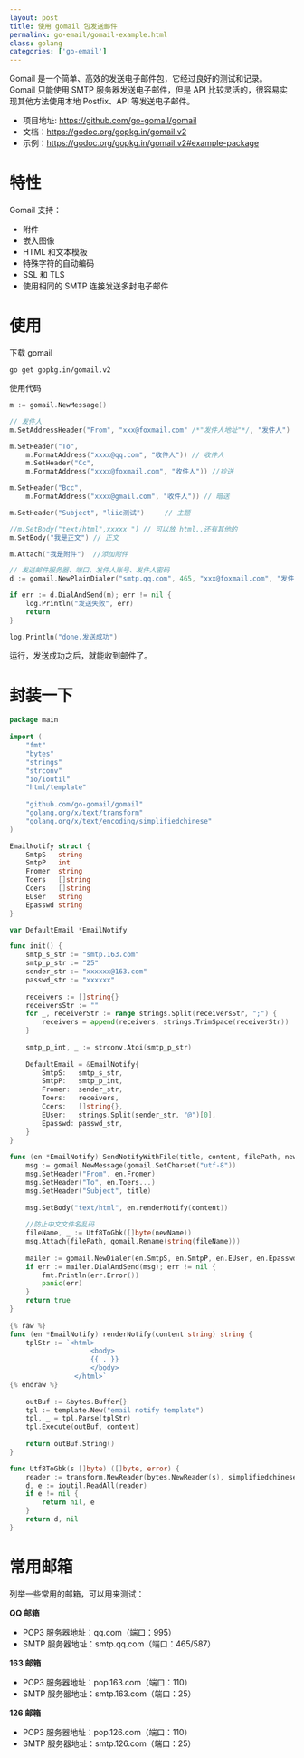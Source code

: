 ```yaml
---
layout: post
title: 使用 gomail 包发送邮件
permalink: go-email/gomail-example.html
class: golang
categories: ['go-email']
---
```


Gomail 是一个简单、高效的发送电子邮件包，它经过良好的测试和记录。 
Gomail 只能使用 SMTP 服务器发送电子邮件，但是 API 比较灵活的，很容易实现其他方法使用本地 Postfix、API 等发送电子邮件。 

- 项目地址: https://github.com/go-gomail/gomail
- 文档：https://godoc.org/gopkg.in/gomail.v2
- 示例：https://godoc.org/gopkg.in/gomail.v2#example-package

# 特性

Gomail 支持：

- 附件
- 嵌入图像
- HTML 和文本模板
- 特殊字符的自动编码
- SSL 和 TLS
- 使用相同的 SMTP 连接发送多封电子邮件

# 使用

下载 gomail

```shell
go get gopkg.in/gomail.v2
```

使用代码

```go
m := gomail.NewMessage()

// 发件人
m.SetAddressHeader("From", "xxx@foxmail.com" /*"发件人地址"*/, "发件人") 

m.SetHeader("To",                                                            
    m.FormatAddress("xxxx@qq.com", "收件人")) // 收件人
    m.SetHeader("Cc",
    m.FormatAddress("xxxx@foxmail.com", "收件人")) //抄送

m.SetHeader("Bcc",  
    m.FormatAddress("xxxx@gmail.com", "收件人")) // 暗送

m.SetHeader("Subject", "liic测试")     // 主题

//m.SetBody("text/html",xxxxx ") // 可以放 html..还有其他的
m.SetBody("我是正文") // 正文

m.Attach("我是附件")  //添加附件

// 发送邮件服务器、端口、发件人账号、发件人密码
d := gomail.NewPlainDialer("smtp.qq.com", 465, "xxx@foxmail.com", "发件密码") 

if err := d.DialAndSend(m); err != nil {
    log.Println("发送失败", err)
    return
}

log.Println("done.发送成功")
```

运行，发送成功之后，就能收到邮件了。 

# 封装一下

```go
package main
 
import (
    "fmt"
    "bytes"
    "strings"
    "strconv"
    "io/ioutil"
    "html/template"
 
    "github.com/go-gomail/gomail"
    "golang.org/x/text/transform"
    "golang.org/x/text/encoding/simplifiedchinese"
)

EmailNotify struct {
    SmtpS   string
    SmtpP   int
    Fromer  string
    Toers   []string
    Ccers   []string
    EUser   string
    Epasswd string
}

var DefaultEmail *EmailNotify

func init() {
    smtp_s_str := "smtp.163.com"
    smtp_p_str := "25"
    sender_str := "xxxxxx@163.com"
    passwd_str := "xxxxxx"
 
    receivers := []string{}
    receiversStr := ""
    for _, receiverStr := range strings.Split(receiversStr, ";") {
        receivers = append(receivers, strings.TrimSpace(receiverStr))
    }
 
    smtp_p_int, _ := strconv.Atoi(smtp_p_str)
 
    DefaultEmail = &EmailNotify{
        SmtpS:   smtp_s_str,
        SmtpP:   smtp_p_int,
        Fromer:  sender_str,
        Toers:   receivers,
        Ccers:   []string{},
        EUser:   strings.Split(sender_str, "@")[0],
        Epasswd: passwd_str,
    }
}
 
func (en *EmailNotify) SendNotifyWithFile(title, content, filePath, newName string) bool {
    msg := gomail.NewMessage(gomail.SetCharset("utf-8"))
    msg.SetHeader("From", en.Fromer)
    msg.SetHeader("To", en.Toers...)
    msg.SetHeader("Subject", title)
 
    msg.SetBody("text/html", en.renderNotify(content))
 
    //防止中文文件名乱码
    fileName, _ := Utf8ToGbk([]byte(newName))
    msg.Attach(filePath, gomail.Rename(string(fileName)))
 
    mailer := gomail.NewDialer(en.SmtpS, en.SmtpP, en.EUser, en.Epasswd)
    if err := mailer.DialAndSend(msg); err != nil {
        fmt.Println(err.Error())
        panic(err)
    }
    return true
}
 
{% raw %}
func (en *EmailNotify) renderNotify(content string) string {
    tplStr := `<html>
                    <body>
                    {{ . }}
                    </body>
                </html>`
{% endraw %}
 
    outBuf := &bytes.Buffer{}
    tpl := template.New("email notify template")
    tpl, _ = tpl.Parse(tplStr)
    tpl.Execute(outBuf, content)
 
    return outBuf.String()
}

func Utf8ToGbk(s []byte) ([]byte, error) {
    reader := transform.NewReader(bytes.NewReader(s), simplifiedchinese.GBK.NewEncoder())
    d, e := ioutil.ReadAll(reader)
    if e != nil {
        return nil, e
    }
    return d, nil
}
```

# 常用邮箱

列举一些常用的邮箱，可以用来测试：

**QQ 邮箱**

- POP3 服务器地址：qq.com（端口：995） 
- SMTP 服务器地址：smtp.qq.com（端口：465/587）

**163 邮箱**

- POP3 服务器地址：pop.163.com（端口：110） 
- SMTP 服务器地址：smtp.163.com（端口：25）

**126 邮箱**

- POP3 服务器地址：pop.126.com（端口：110） 
- SMTP 服务器地址：smtp.126.com（端口：25）
